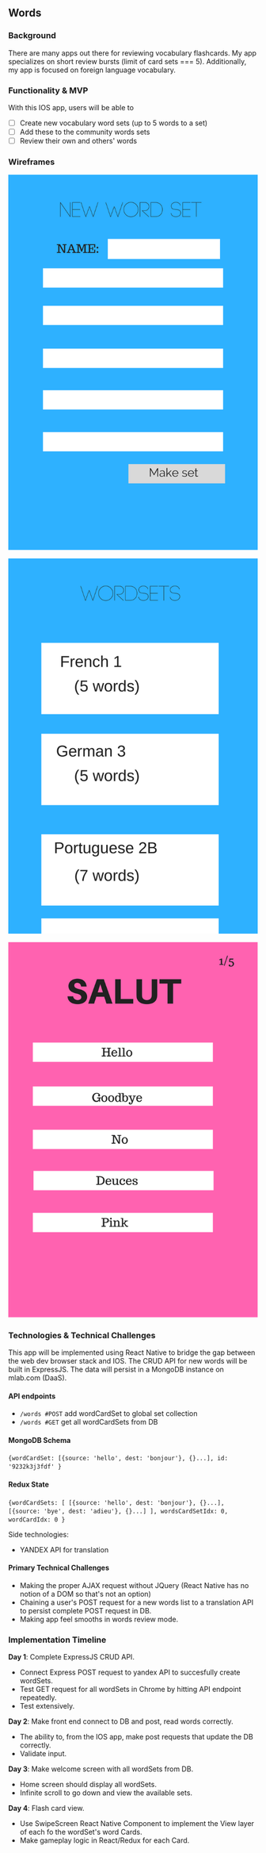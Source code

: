 ## Words

### Background

There are many apps out there for reviewing vocabulary flashcards. My app specializes on short review bursts (limit of card sets === 5). Additionally, my app is focused on foreign language vocabulary.

### Functionality & MVP

With this IOS app, users will be able to

- [ ] Create new vocabulary word sets (up to 5 words to a set)
- [ ] Add these to the community words sets
- [ ] Review their own and others' words

### Wireframes

![wireframes](./wireframes/1.png)

![wireframes](./wireframes/2.png)

![wireframes](./wireframes/3.png)

### Technologies & Technical Challenges

This app will be implemented using React Native to bridge the gap between the web dev browser stack and IOS. The CRUD API for new words will be built in ExpressJS. The data will persist in a MongoDB instance on mlab.com (DaaS).


#### API endpoints

- `/words #POST` add wordCardSet to global set collection
- `/words #GET` get all wordCardSets  from DB

#### MongoDB Schema

`
{wordCardSet:
	[{source: 'hello', dest: 'bonjour'}, {}...],
	id: '9232k3j3fdf'
}
`

#### Redux State

`
{wordCardSets: [
	[{source: 'hello', dest: 'bonjour'}, {}...],
	[{source: 'bye', dest: 'adieu'}, {}...]
	],
	wordsCardSetIdx: 0,
	wordCardIdx: 0
}
`

Side technologies:
- YANDEX API for translation


#### Primary Technical Challenges
- Making the proper AJAX request without JQuery (React Native has no notion of a DOM so that's not an option)
- Chaining a user's POST request for a new words list to a translation API to persist complete POST request in DB.
- Making app feel smooths in words review mode.


### Implementation Timeline

**Day 1**: Complete ExpressJS CRUD API.

- Connect Express POST request to yandex API to succesfully create wordSets.
- Test GET request for all wordSets in Chrome by hitting API endpoint repeatedly.
- Test extensively.

**Day 2**: Make front end connect to DB and post, read words correctly.

- The ability to, from the IOS app, make post requests that update the DB correctly.
- Validate input.

**Day 3**: Make welcome screen with all wordSets from DB.

- Home screen should display all wordSets.
- Infinite scroll to go down and view the available sets.

**Day 4**: Flash card view.

- Use SwipeScreen React Native Component to implement the View layer of each fo the wordSet's word Cards.
- Make gameplay logic in React/Redux for each Card.
